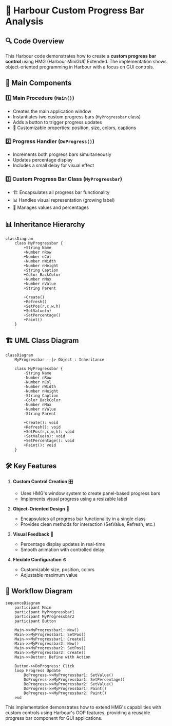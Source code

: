 # 🚀 Harbour Custom Progress Bar Analysis

## 🔍 Code Overview
This Harbour code demonstrates how to create a **custom progress bar control** using HMG (Harbour MiniGUI) Extended. The implementation shows object-oriented programming in Harbour with a focus on GUI controls.

## 🌟 Main Components

### 1️⃣ **Main Procedure** (`Main()`)
- Creates the main application window
- Instantiates two custom progress bars (`MyProgressbar` class)
- Adds a button to trigger progress updates
- 🎨 Customizable properties: position, size, colors, captions

### 2️⃣ **Progress Handler** (`DoProgress()`)
- Increments both progress bars simultaneously
- Updates percentage display
- Includes a small delay for visual effect

### 3️⃣ **Custom Progress Bar Class** (`MyProgressbar`)
- 🏗️ Encapsulates all progress bar functionality
- 📊 Handles visual representation (growing label)
- 🔢 Manages values and percentages

## 📊 Inheritance Hierarchy

```mermaid
classDiagram
    class MyProgressbar {
        +String Name
        +Number nRow
        +Number nCol
        +Number nWidth
        +Number nHeight
        +String Caption
        +Color BackColor
        +Number nMax
        +Number nValue
        +String Parent
        
        +Create()
        +Refresh()
        +SetPos(r,c,w,h)
        +SetValue(n)
        +SetPercentage()
        +Paint()
    }
```

## 🏗️ UML Class Diagram

```mermaid
classDiagram
    MyProgressbar --|> Object : Inheritance
    
    class MyProgressbar {
        -String Name
        -Number nRow
        -Number nCol
        -Number nWidth
        -Number nHeight
        -String Caption
        -Color BackColor
        -Number nMax
        -Number nValue
        -String Parent
        
        +Create(): void
        +Refresh(): void
        +SetPos(r,c,w,h): void
        +SetValue(n): void
        +SetPercentage(): void
        +Paint(): void
    }
```

## 🛠️ Key Features

1. **Custom Control Creation** 🎛️
   - Uses HMG's window system to create panel-based progress bars
   - Implements visual progress using a resizable label

2. **Object-Oriented Design** 🧱
   - Encapsulates all progress bar functionality in a single class
   - Provides clean methods for interaction (SetValue, Refresh, etc.)

3. **Visual Feedback** 👀
   - Percentage display updates in real-time
   - Smooth animation with controlled delay

4. **Flexible Configuration** ⚙️
   - Customizable size, position, colors
   - Adjustable maximum value

## 🔄 Workflow Diagram

```mermaid
sequenceDiagram
    participant Main
    participant MyProgressbar1
    participant MyProgressbar2
    participant Button
    
    Main->>MyProgressbar1: New()
    Main->>MyProgressbar1: SetPos()
    Main->>MyProgressbar1: Create()
    Main->>MyProgressbar2: New()
    Main->>MyProgressbar2: SetPos()
    Main->>MyProgressbar2: Create()
    Main->>Button: Define with Action
    
    Button->>DoProgress: Click
    loop Progress Update
        DoProgress->>MyProgressbar1: SetValue()
        DoProgress->>MyProgressbar1: SetPercentage()
        DoProgress->>MyProgressbar2: SetValue()
        DoProgress->>MyProgressbar1: Paint()
        DoProgress->>MyProgressbar2: Paint()
    end
```

This implementation demonstrates how to extend HMG's capabilities with custom controls using Harbour's OOP features, providing a reusable progress bar component for GUI applications.
